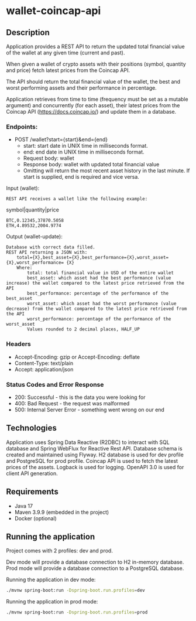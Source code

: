 # wallet-coincap-api

## Description
Application provides a REST API to return the updated total financial value of the wallet at any given time (current and past).

When given a wallet of crypto assets with their positions (symbol, quantity and price) fetch latest prices from the Coincap API.

The API should return the total financial value of the wallet, the best and worst performing assets and their performance in percentage.

Application retrieves from time to time (frequency must be set as a mutable argument) and concurrently (for each asset), 
their latest prices from the Coincap API (https://docs.coincap.io/) and update them in a database.

### Endpoints:
- POST /wallet?start={start}&end={end}
    - start: start date in UNIX time in milliseconds format.
    - end: end date in UNIX time in milliseconds format.
    - Request body: wallet
    - Response body: wallet with updated total financial value
    - Omitting will return the most recent asset history in the last minute. If start is supplied, end is required and vice versa.

Input (wallet):

    REST API receives a wallet like the following example:

symbol|quantity|price
```
BTC,0.12345,37870.5058
ETH,4.89532,2004.9774
```

Output (wallet-update):

    Database with correct data filled.
    REST API returning a JSON with:
        total={X},best_asset={X},best_performance={X},worst_asset={X},worst_performance= {X}
        Where:
            total: total financial value in USD of the entire wallet
            best_asset: which asset had the best performance (value increase) the wallet compared to the latest price retrieved from the API
            best_performance: percentage of the performance of the best_asset
            worst_asset: which asset had the worst performance (value decrease) from the wallet compared to the latest price retrieved from the API
            worst_performance: percentage of the performance of the worst_asset
            Values rounded to 2 decimal places, HALF_UP

### Headers
- Accept-Encoding: gzip or Accept-Encoding: deflate
- Content-Type: text/plain
- Accept: application/json

### Status Codes and Error Response
- 200: Successful - this is the data you were looking for
- 400: Bad Request - the request was malformed
- 500: Internal Server Error - something went wrong on our end

## Technologies
Application uses Spring Data Reactive (R2DBC) to interact with SQL database and Spring WebFlux for Reactive Rest API.
Database schema is created and maintained using Flyway.
H2 database is used for dev profile and PostgreSQL for prod profile.
Coincap API is used to fetch the latest prices of the assets.
Logback is used for logging.
OpenAPI 3.0 is used for client API generation.

## Requirements
- Java 17
- Maven 3.9.9 (embedded in the project)
- Docker (optional)


## Running the application
Project comes with 2 profiles: dev and prod.

Dev mode will provide a database connection to H2 in-memory database. 
Prod mode will provide a database connection to a PostgreSQL database.

Running the application in dev mode:
```bash
./mvnw spring-boot:run -Dspring-boot.run.profiles=dev
```

Running the application in prod mode:
```bash
./mvnw spring-boot:run -Dspring-boot.run.profiles=prod
```
